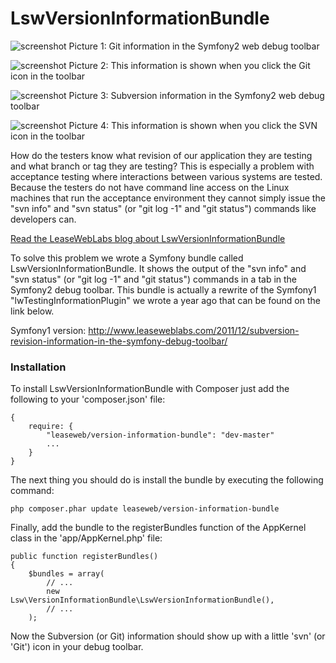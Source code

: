 LswVersionInformationBundle
===========================

![screenshot](http://www.leaseweblabs.com/wp-content/uploads/2013/02/git_info.png)
Picture 1: Git information in the Symfony2 web debug toolbar

![screenshot](http://www.leaseweblabs.com/wp-content/uploads/2013/02/git_pane.png)
Picture 2: This information is shown when you click the Git icon in the toolbar

![screenshot](http://www.leaseweblabs.com/wp-content/uploads/2013/02/svn_info.png)
Picture 3: Subversion information in the Symfony2 web debug toolbar

![screenshot](http://www.leaseweblabs.com/wp-content/uploads/2013/02/svn_pane.png)
Picture 4: This information is shown when you click the SVN icon in the toolbar

How do the testers know what revision of our application they are testing and what branch or 
tag they are testing? This is especially a problem with acceptance testing where interactions
between various systems are tested. Because the testers do not have command line access on
the Linux machines that run the acceptance environment they cannot simply issue the "svn info"
and "svn status" (or "git log -1" and "git status") commands like developers can.

[Read the LeaseWebLabs blog about LswVersionInformationBundle](http://www.leaseweblabs.com/2013/02/git-version-information-in-symfony2-wdt/)

To solve this problem we wrote a Symfony bundle called LswVersionInformationBundle. It shows
the output of the "svn info" and "svn status" (or "git log -1" and "git status") commands in a
tab in the Symfony2 debug toolbar. This bundle is actually a rewrite of the Symfony1 
"lwTestingInformationPlugin" we wrote a year ago that can be found on the link below.

Symfony1 version: http://www.leaseweblabs.com/2011/12/subversion-revision-information-in-the-symfony-debug-toolbar/

### Installation

To install LswVersionInformationBundle with Composer just add the following to your 'composer.json' file:

    {
        require: {
            "leaseweb/version-information-bundle": "dev-master"
            ...
        }
    }

The next thing you should do is install the bundle by executing the following command:

    php composer.phar update leaseweb/version-information-bundle

Finally, add the bundle to the registerBundles function of the AppKernel class in the 'app/AppKernel.php' file:

    public function registerBundles()
    {
        $bundles = array(
            // ...
            new Lsw\VersionInformationBundle\LswVersionInformationBundle(),
            // ...
        );


Now the Subversion (or Git) information should show up with a little 'svn' (or 'Git') icon in your debug toolbar.
